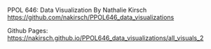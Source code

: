PPOL 646: Data Visualization
By Nathalie Kirsch
https://github.com/nakirsch/PPOL646_data_visualizations

Github Pages:
https://nakirsch.github.io/PPOL646_data_visualizations/all_visuals_2

